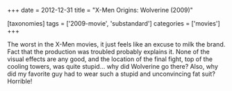 +++
date = 2012-12-31
title = "X-Men Origins: Wolverine (2009)"

[taxonomies]
tags = ['2009-movie', 'substandard']
categories = ['movies']
+++

The worst in the X-Men movies, it just feels like an excuse to milk the
brand. Fact that the production was troubled probably explains it. None
of the visual effects are any good, and the location of the final fight,
top of the cooling towers, was quite stupid... why did Wolverine go
there? Also, why did my favorite guy had to wear such a stupid and
unconvincing fat suit? Horrible!
